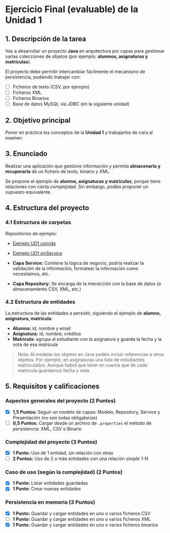 # Ejercicio Final (evaluable) de la Unidad 1

## 1. Descripción de la tarea
Vas a desarrollar un proyecto **Java** en arquitectura por capas para gestionar varias colecciones de objetos (por ejemplo: **alumnos, asignaturas y matrículas**).  

El proyecto debe permitir intercambiar fácilmente el mecanismo de persistencia, pudiendo trabajar con:  

- [ ] Ficheros de texto (CSV, por ejemplo)  
- [ ] Ficheros XML  
- [ ] Ficheros Binarios  
- [ ] Base de datos MySQL vía JDBC (en la siguiente unidad)  

## 2. Objetivo principal
Poner en práctica los conceptos de la **Unidad 1** y trabajarlos de cara al examen.  

## 3. Enunciado
Realizar una aplicación que gestione información y permita **almacenarla y recuperarla** de un fichero de texto, binario y XML.  

Se propone el ejemplo de **alumno, asignaturas y matrículas**, porque tiene relaciones con cierta complejidad. Sin embargo, podéis proponer un supuesto equivalente.  

## 4. Estructura del proyecto

### 4.1 Estructura de carpetas
Repositorios de ejemplo:  

- [Ejemplo UD1 comida](https://github.com/scastellotec/DAM-AD-25-26/tree/main/EjemploUD1_comida)  
- [Ejemplo UD1 sinService](https://github.com/scastellotec/DAM-AD-25-26/tree/main/EjemploUD1_sinService)  

- **Capa Service:** Contiene la lógica de negocio, podría realizar la validación de la información, formatear la información como necesitamos, etc.  
- **Capa Repository:** Se encarga de la interacción con la base de datos (o almacenamiento CSV, XML, etc.)  

### 4.2 Estructura de entidades
La estructura de las entidades a persistir, siguiendo el ejemplo de **alumno, asignatura, matrícula**:  

- **Alumno:** id, nombre y email  
- **Asignatura:** id, nombre, créditos  
- **Matrícula:** agrupa al estudiante con la asignatura y guarda la fecha y la nota de esa matrícula  

> Nota: Al modelar los objetos en Java podéis incluir referencias a otros objetos. Por ejemplo, en asignaturas una lista de estudiantes matriculados. Aunque habrá que tener en cuenta que de cada matrícula guardamos fecha y nota.  

## 5. Requisitos y calificaciones

### Aspectos generales del proyecto (2 Puntos)
- [X] **1,5 Puntos:** Seguir un modelo de capas: Modelo, Repository, Service y Presentación (no son todas obligatorias)  
- [ ] **0,5 Puntos:** Cargar desde un archivo de `.properties` el método de persistencia: XML, CSV o Binario  

### Complejidad del proyecto (3 Puntos)
- [x] **1 Punto:** Uso de 1 entidad, sin relación con otras  
- [ ] **2 Puntos:** Uso de 2 o más entidades con una relación simple 1-N  

### Caso de uso (según la complejidad) (2 Puntos)
- [x] **1 Punto:** Listar entidades guardadas  
- [x] **1 Punto:** Crear nuevas entidades  

### Persistencia en memoria (3 Puntos)
- [x] **1 Punto:** Guardar y cargar entidades en uno o varios ficheros CSV  
- [ ] **1 Punto:** Guardar y cargar entidades en uno o varios ficheros XML  
- [x] **1 Punto:** Guardar y cargar entidades en uno o varios ficheros binarios  
